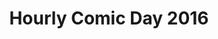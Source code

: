 ---
layout: story
title: Hourly Comic Day 2016
image: /assets/comics/hourlies2016-
imageType: .png
pageNumber: 3
baseurl: /other/hourlies/hourlies2016-
numPages: 4
origin: other/hourlies.html
---
